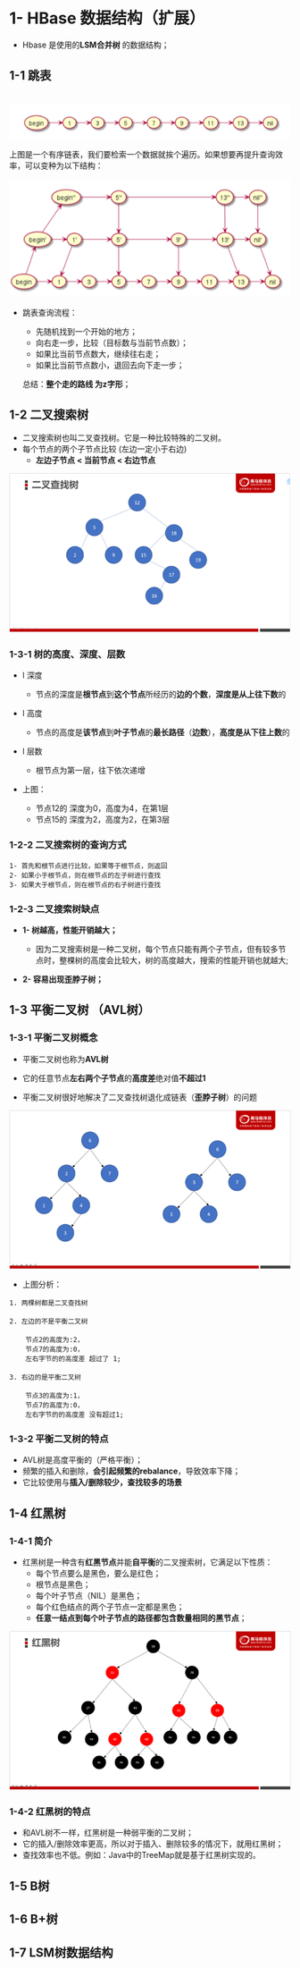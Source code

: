 # 1- HBase 数据结构（扩展）

- Hbase 是使用的**LSM合并树** 的数据结构；

## 1-1 跳表

​	![image-20210526163316572](images/image-20210526163316572.png)

​		上图是一个有序链表，我们要检索一个数据就挨个遍历。如果想要再提升查询效率，可以变种为以下结构：

![image-20210526163334474](images/image-20210526163334474.png)

- 跳表查询流程：

  - 先随机找到一个开始的地方；
  - 向右走一步，比较（目标数与当前节点数）；
  - 如果比当前节点数大，继续往右走；
  - 如果比当前节点数小，退回去向下走一步；

  总结：**整个走的路线 为z字形**；



## 1-2 二叉搜索树

- 二叉搜索树也叫二叉查找树。它是一种比较特殊的二叉树。
- 每个节点的两个子节点比较 (左边一定小于右边)
  - **左边子节点 < 当前节点 < 右边节点**

![image-20210526164518982](images/image-20210526164518982.png)



### 1-3-1 树的高度、深度、层数

- l 深度
  - 节点的深度是**根节点**到**这个节点**所经历的**边的个数**，**深度是从上往下数**的

- l 高度
  - 节点的高度是**该节点**到**叶子节点**的**最长路径**（**边数**），**高度是从下往上数**的

- l 层数
  - 根节点为第一层，往下依次递增



- 上图：
  - 节点12的  深度为0，高度为4，在第1层
  - 节点15的  深度为2，高度为2，在第3层

### 1-2-2 二叉搜索树的查询方式

``` properties
1- 首先和根节点进行比较，如果等于根节点，则返回
2- 如果小于根节点，则在根节点的左子树进行查找
3- 如果大于根节点，则在根节点的右子树进行查找
```



### 1-2-3 二叉搜索树缺点

- **1- 树越高，性能开销越大；**
  - 因为二叉搜索树是一种二叉树，每个节点只能有两个子节点，但有较多节点时，整棵树的高度会比较大，树的高度越大，搜索的性能开销也就越大;

- **2- 容易出现歪脖子树；**



## 1-3 平衡二叉树 （AVL树）



### 1-3-1  平衡二叉树概念

- 平衡二叉树也称为**AVL树**

- 它的任意节点**左右两个子节点**的**高度差**绝对值**不超过1**

- 平衡二叉树很好地解决了二叉查找树退化成链表（**歪脖子树**）的问题

![image-20210526170211838](images/image-20210526170211838.png)

- 上图分析：

``` properties
1. 两棵树都是二叉查找树

2. 左边的不是平衡二叉树

	节点2的高度为:2，
	节点7的高度为:0，
	左右字节的的高度差 超过了 1; 

3. 右边的是平衡二叉树

	节点3的高度为:1，
	节点7的高度为:0，
	左右字节的的高度差 没有超过1; 
```

### 1-3-2 平衡二叉树的特点

- AVL树是高度平衡的（严格平衡）；
- 频繁的插入和删除，**会引起频繁的rebalance**，导致效率下降；
- 它比较使用与**插入/删除较少，查找较多的场景**



## 1-4 红黑树

### 1-4-1 简介

- 红黑树是一种含有**红黑节点**并能**自平衡**的二叉搜索树，它满足以下性质：
  - 每个节点要么是黑色，要么是红色；
  - 根节点是黑色；
  - 每个叶子节点（NIL）是黑色；
  - 每个红色结点的两个子节点一定都是黑色；
  - **任意一结点到每个叶子节点的路径都包含数量相同的黑节点**；

![image-20210526171025832](images/image-20210526171025832.png)

### 1-4-2 红黑树的特点

- 和AVL树不一样，红黑树是一种弱平衡的二叉树；
- 它的插入/删除效率更高，所以对于插入、删除较多的情况下，就用红黑树；
- 查找效率也不低。例如：Java中的TreeMap就是基于红黑树实现的。





## 1-5 B树





## 1-6 B+树





## 1-7 LSM树数据结构





